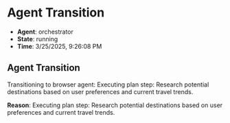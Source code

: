 # Agent Transition

- **Agent**: orchestrator
- **State**: running
- **Time**: 3/25/2025, 9:26:08 PM

## Agent Transition

Transitioning to browser agent: Executing plan step: Research potential destinations based on user preferences and current travel trends.

**Reason**: Executing plan step: Research potential destinations based on user preferences and current travel trends.

